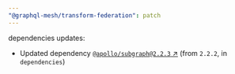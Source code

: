 ```yaml
---
"@graphql-mesh/transform-federation": patch
---
```

dependencies updates:
  - Updated dependency [`@apollo/subgraph@2.2.3` ↗︎](https://www.npmjs.com/package/@apollo/subgraph/v/2.2.3) (from `2.2.2`, in `dependencies`)
